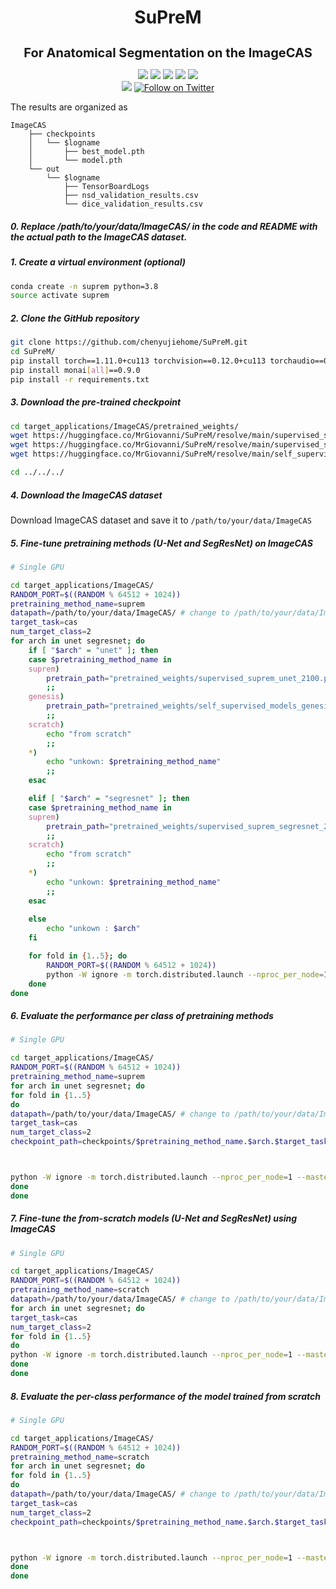 <h1 align="center">SuPreM</h1>
<h3 align="center" style="font-size: 20px; margin-bottom: 4px">For Anatomical Segmentation on the ImageCAS</h3>
<p align="center">
    <a href='https://www.zongweiz.com/dataset'><img src='https://img.shields.io/badge/Project-Page-Green'></a> 
    <a href='https://www.cs.jhu.edu/~alanlab/Pubs23/li2023suprem.pdf'><img src='https://img.shields.io/badge/Paper-PDF-purple'></a> 
    <a href='document/promotion_slides.pdf'><img src='https://img.shields.io/badge/Slides-PDF-orange'></a> 
    <a href='document/dom_wse_poster.pdf'><img src='https://img.shields.io/badge/Poster-PDF-blue'></a> 
    <a href='https://www.cs.jhu.edu/news/ai-and-radiologists-unite-to-map-the-abdomen/'><img src='https://img.shields.io/badge/WSE-News-yellow'></a>
    <br/>
    <a href="https://github.com/MrGiovanni/SuPreM"><img src="https://img.shields.io/github/stars/MrGiovanni/SuPreM?style=social" /></a>
    <a href="https://twitter.com/bodymaps317"><img src="https://img.shields.io/twitter/follow/BodyMaps" alt="Follow on Twitter" /></a>
</p>
The results are organized as

```
ImageCAS
    ├── checkpoints
    │   └── $logname
    │       ├── best_model.pth
    │       └── model.pth
    └── out
        └── $logname
            ├── TensorBoardLogs
            ├── nsd_validation_results.csv
            └── dice_validation_results.csv
```
##### 0. Replace /path/to/your/data/ImageCAS/ in the code and README with the actual path to the ImageCAS dataset.

##### 1. Create a virtual environment (optional)

```bash
conda create -n suprem python=3.8
source activate suprem
```

##### 2. Clone the GitHub repository

```bash
git clone https://github.com/chenyujiehome/SuPreM.git
cd SuPreM/
pip install torch==1.11.0+cu113 torchvision==0.12.0+cu113 torchaudio==0.11.0 --extra-index-url https://download.pytorch.org/whl/cu113
pip install monai[all]==0.9.0
pip install -r requirements.txt
```

##### 3. Download the pre-trained  checkpoint

```bash
cd target_applications/ImageCAS/pretrained_weights/
wget https://huggingface.co/MrGiovanni/SuPreM/resolve/main/supervised_suprem_unet_2100.pth
wget https://huggingface.co/MrGiovanni/SuPreM/resolve/main/supervised_suprem_segresnet_2100.pth
wget https://huggingface.co/MrGiovanni/SuPreM/resolve/main/self_supervised_models_genesis_unet_620.pt

cd ../../../
```

##### 4. Download the ImageCAS dataset

Download ImageCAS dataset and save it to `/path/to/your/data/ImageCAS`

##### 5. Fine-tune pretraining methods (U-Net and SegResNet) on ImageCAS 
```bash
# Single GPU

cd target_applications/ImageCAS/
RANDOM_PORT=$((RANDOM % 64512 + 1024))
pretraining_method_name=suprem
datapath=/path/to/your/data/ImageCAS/ # change to /path/to/your/data/ImageCAS
target_task=cas
num_target_class=2
for arch in unet segresnet; do
    if [ "$arch" = "unet" ]; then
    case $pretraining_method_name in 
    suprem)
        pretrain_path="pretrained_weights/supervised_suprem_unet_2100.pth"
        ;;
    genesis)
        pretrain_path="pretrained_weights/self_supervised_models_genesis_unet_620.pt"
        ;;
    scratch)
        echo "from scratch"
        ;;
    *)
        echo "unkown: $pretraining_method_name"
        ;;
    esac

    elif [ "$arch" = "segresnet" ]; then
    case $pretraining_method_name in 
    suprem)
        pretrain_path="pretrained_weights/supervised_suprem_segresnet_2100.pth"
        ;;
    scratch)
        echo "from scratch"
        ;;
    *)
        echo "unkown: $pretraining_method_name"
        ;;
    esac
        
    else
        echo "unkown : $arch"
    fi

    for fold in {1..5}; do
        RANDOM_PORT=$((RANDOM % 64512 + 1024))
        python -W ignore -m torch.distributed.launch --nproc_per_node=1 --master_port=$RANDOM_PORT train.py --dist  --model_backbone $arch --log_name $pretraining_method_name.$arch.$target_task.fold$fold --map_type $target_task --num_class $num_target_class --dataset_path $datapath --num_workers 8 --batch_size 2 --pretrain $pretrain_path --fold $fold --pretraining_method_name $pretraining_method_name
    done
done
```

##### 6. Evaluate the performance per class of pretraining methods

```bash
# Single GPU

cd target_applications/ImageCAS/
RANDOM_PORT=$((RANDOM % 64512 + 1024))
pretraining_method_name=suprem
for arch in unet segresnet; do
for fold in {1..5}
do
datapath=/path/to/your/data/ImageCAS/ # change to /path/to/your/data/ImageCAS
target_task=cas
num_target_class=2
checkpoint_path=checkpoints/$pretraining_method_name.$arch.$target_task.fold$fold/best_model.pth



python -W ignore -m torch.distributed.launch --nproc_per_node=1 --master_port=$RANDOM_PORT test.py --dist  --model_backbone $arch --log_name $pretraining_method_name.$arch.$target_task.fold$fold --map_type $target_task --num_class $num_target_class --dataset_path $datapath --num_workers 8 --batch_size 2 --pretrain $checkpoint_path  --fold $fold --pretraining_method_name $pretraining_method_name
done
done
```

##### 7. Fine-tune the from-scratch models (U-Net and SegResNet) using ImageCAS

```bash
# Single GPU

cd target_applications/ImageCAS/
RANDOM_PORT=$((RANDOM % 64512 + 1024))
pretraining_method_name=scratch
datapath=/path/to/your/data/ImageCAS/ # change to /path/to/your/data/ImageCAS
for arch in unet segresnet; do
target_task=cas
num_target_class=2
for fold in {1..5}
do
python -W ignore -m torch.distributed.launch --nproc_per_node=1 --master_port=$RANDOM_PORT train.py --dist  --model_backbone $arch --log_name $pretraining_method_name.$arch.$target_task.fold$fold --map_type $target_task --num_class $num_target_class --dataset_path $datapath --num_workers 8 --batch_size 2  --fold $fold --pretraining_method_name $pretraining_method_name
done
done
```

##### 8. Evaluate the per-class performance of the model trained from scratch

```bash
# Single GPU

cd target_applications/ImageCAS/
RANDOM_PORT=$((RANDOM % 64512 + 1024))
pretraining_method_name=scratch
for arch in unet segresnet; do
for fold in {1..5}
do
datapath=/path/to/your/data/ImageCAS/ # change to /path/to/your/data/ImageCAS
target_task=cas
num_target_class=2
checkpoint_path=checkpoints/$pretraining_method_name.$arch.$target_task.fold$fold/best_model.pth



python -W ignore -m torch.distributed.launch --nproc_per_node=1 --master_port=$RANDOM_PORT test.py --dist  --model_backbone $arch --log_name $pretraining_method_name.$arch.$target_task.fold$fold --map_type $target_task --num_class $num_target_class --dataset_path $datapath --num_workers 8 --batch_size 2 --pretrain $checkpoint_path  --fold $fold --pretraining_method_name $pretraining_method_name
done
done
```


